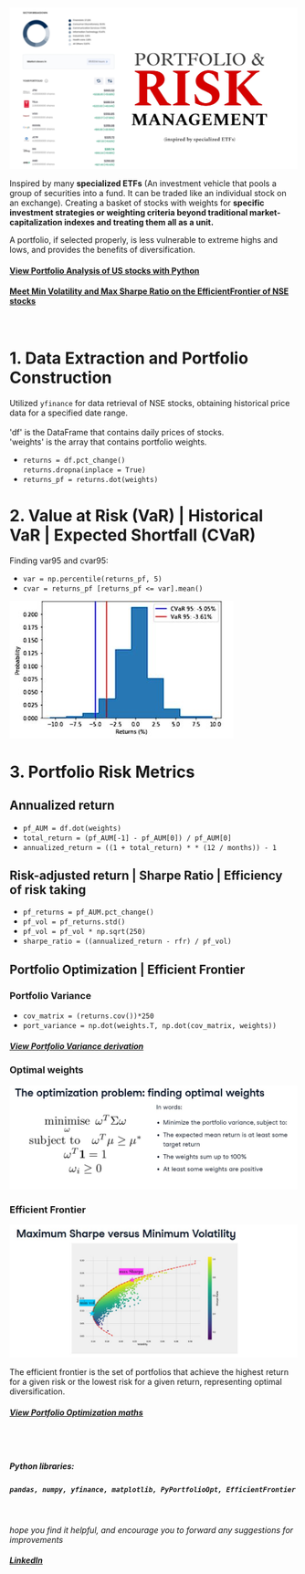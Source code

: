 ![](screenshots/Picsart_24-11-12_05-51-06-215.jpg)

Inspired by many **specialized ETFs** (An investment vehicle that pools a group of securities into a fund. It can be traded like an individual stock on an exchange). Creating a basket of stocks with weights for **specific investment strategies or weighting criteria beyond traditional market-capitalization indexes and treating them all as a unit.**
<br/>

A portfolio, if selected properly, is less vulnerable to extreme highs and lows, and provides the benefits of diversification.
<br/>
#### [View Portfolio Analysis of US stocks with Python](https://github.com/s1dewalker/Portfolio_Analysis/blob/main/Portfolio_Analysis.ipynb) <br/>
#### [Meet Min Volatility and Max Sharpe Ratio on the EfficientFrontier of NSE stocks](https://github.com/s1dewalker/Portfolio_Analysis/blob/main/ETFs.ipynb)
<br/> 

# 1. Data Extraction and Portfolio Construction <br/>
Utilized `yfinance` for data retrieval of NSE stocks, obtaining historical price data for a specified date range. <br/>
<br/>
'df' is the DataFrame that contains daily prices of stocks. <br/>
'weights' is the array that contains portfolio weights. <br/>
- `returns = df.pct_change()` <br/>
  `returns.dropna(inplace = True)`
- `returns_pf = returns.dot(weights)`


# 2. Value at Risk (VaR) | Historical VaR | Expected Shortfall (CVaR) <br/>

 Finding var95 and cvar95:<br/>

- `var = np.percentile(returns_pf, 5)`
- `cvar = returns_pf [returns_pf <= var].mean()`

![](screenshots/cvar.JPG) <br/>

# 3. Portfolio Risk Metrics <br/>

## Annualized return <br/>
- `pf_AUM = df.dot(weights)`
- `total_return = (pf_AUM[-1] - pf_AUM[0]) / pf_AUM[0]`
- `annualized_return = ((1 + total_return) * * (12 / months)) - 1`

## Risk-adjusted return | Sharpe Ratio | Efficiency of risk taking <br/>

- `pf_returns = pf_AUM.pct_change()`
- `pf_vol = pf_returns.std()`
- `pf_vol = pf_vol * np.sqrt(250)`
- `sharpe_ratio = ((annualized_return - rfr) / pf_vol)`

## Portfolio Optimization | Efficient Frontier

### Portfolio Variance <br/>
- `cov_matrix = (returns.cov())*250 `
- `port_variance = np.dot(weights.T, np.dot(cov_matrix, weights))`
##### [View Portfolio Variance derivation](https://github.com/s1dewalker/Portfolio_Analysis/blob/main/Portfolio_variance.pdf) <br/>


### Optimal weights <br/>

<img src="screenshots/op_wts.JPG" alt="Description" width="600">

### Efficient Frontier <br/>

<img src="screenshots/eff_front3.JPG" alt="Description" width="600">

The efficient frontier is the set of portfolios that achieve the highest return for a given risk or the lowest risk for a given return, representing optimal diversification. <br/>
##### [View Portfolio Optimization maths](https://github.com/s1dewalker/Portfolio_Analysis/blob/main/Portfolio_Optimization.pdf) <br/>
<br/><br/>

##### Python libraries: 
##### `pandas, numpy, yfinance, matplotlib, PyPortfolioOpt, EfficientFrontier` 
<br/>

*hope you find it helpful, and encourage you to forward any suggestions for improvements* <br/>
##### [LinkedIn](https://www.linkedin.com/in/sujay-bhaumik-d12/)
